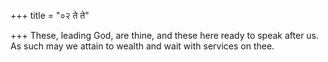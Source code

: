 +++
title = "०२ ते ते"

+++
These, leading God, are thine, and these here ready to speak after us.  
     As such may we attain to wealth and wait with services on thee.